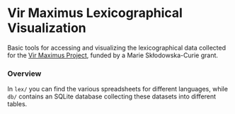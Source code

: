 # Vir Maximus Lexicographical Visualization
Basic tools for accessing and visualizing the lexicographical data collected for the [Vir Maximus Project](https://virmaximus.wordpress.com/), funded by a Marie Skłodowska-Curie grant.

### Overview
In `lex/` you can find the various spreadsheets for different languages, while `db/` contains an SQLite database collecting these datasets into different tables.
